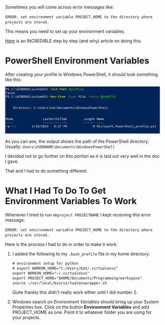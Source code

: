 Sometimes you will come across error messages like:

`ERROR: set environment variable PROJECT_HOME to the directory where projects are stored.`

This means you need to set up your environment variables.

[Here](http://www.zaxrosenberg.com/python-virtual-environments-on-windows/) is an INCREDIBLE step by step (and why) article on doing this.

# PowerShell Environment Variables

After creating your profile in Windows PowerShell, it should look something like this:

<img src="../Images/PowerShell_Setup_01.png"></img>

As you can see, the output shows the path of the PowerShell directory.
Usually:  `Users\USERNAME\Documents\WindowsPowerShell`

I decided not to go further on this portion as it is laid out very well in the doc I gave.

That and I had to do something different.

# What I Had To Do To Get Environment Variables To Work

Whenever I tried to run `mkproject PROJECTNAME` I kept receiving this error message:

`ERROR: set environment variable PROJECT_HOME to the directory where projects are stored.`

Here is the process I had to do in order to make it work.

1. I added the following to my `.bash_profile` file in my home directory:
   ```
   # environment setup for python
   # export WORKON_HOME="C:/Users/Kat/.virtualenvs"
   export WORKON_HOME="~/.virtualenvs"
   export PROJECT_HOME="$HOME/Documents/Programming/workspace"
   source ~/usr/local/bin/virtualenvwrapper.sh
   ```

   Quite frankly this didn't really work either until I did number 2.

2. Windows search on *Environment Variables* should bring up your System Properties box. Click on the button **Environment Variables** and add PROJECT_HOME as one. Point it to whatever folder you are using for your projects.

